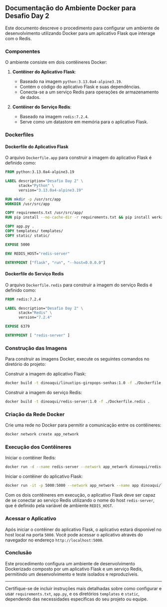 ## Documentação do Ambiente Docker para Desafio Day 2

Este documento descreve o procedimento para configurar um ambiente de desenvolvimento utilizando Docker para um aplicativo Flask que interage com o Redis.

### Componentes

O ambiente consiste em dois contêineres Docker:

1. **Contêiner do Aplicativo Flask**:
    - Baseado na imagem `python:3.13.0a4-alpine3.19`.
    - Contém o código do aplicativo Flask e suas dependências.
    - Conecta-se a um serviço Redis para operações de armazenamento de dados.

2. **Contêiner do Serviço Redis**:
    - Baseado na imagem `redis:7.2.4`.
    - Serve como um datastore em memória para o aplicativo Flask.

### Dockerfiles

#### Dockerfile do Aplicativo Flask

O arquivo `Dockerfile.app` para construir a imagem do aplicativo Flask é definido como:

```Dockerfile
FROM python:3.13.0a4-alpine3.19

LABEL description="Desafio Day 2" \
      stack="Python" \
      version="3.13.0a4-alpine3.19"

RUN mkdir -p /usr/src/app
WORKDIR /usr/src/app

COPY requirements.txt /usr/src/app/
RUN pip install --no-cache-dir -r requirements.txt && pip install werkzeug===2.2.2

COPY app.py .
COPY templates/ templates/
COPY static/ static/

EXPOSE 5000

ENV REDIS_HOST="redis-server"

ENTRYPOINT ["flask", "run", "--host=0.0.0.0"]
```

#### Dockerfile do Serviço Redis

O arquivo `Dockerfile.redis` para construir a imagem do serviço Redis é definido como:

```Dockerfile
FROM redis:7.2.4

LABEL description="Desafio Day 2" \
      stack="Redis" \
      version="7.2.4"

EXPOSE 6379

ENTRYPOINT [ "redis-server" ]
```

### Construção das Imagens

Para construir as imagens Docker, execute os seguintes comandos no diretório do projeto:

Construir a imagem do aplicativo Flask:

```sh
docker build -t dinoaqui/linuxtips-giropops-senhas:1.0 -f ./Dockerfile.app .
```

Construir a imagem do serviço Redis:

```sh
docker build -t dinoaqui/redis-server:1.0 -f ./Dockerfile.redis .
```

### Criação da Rede Docker

Crie uma rede no Docker para permitir a comunicação entre os contêineres:

```sh
docker network create app_network
```

### Execução dos Contêineres

Iniciar o contêiner Redis:

```sh
docker run -d --name redis-server --network app_network dinoaqui/redis-server:1.0
```

Iniciar o contêiner do aplicativo Flask:

```sh
docker run -it -p 5000:5000 --network app_network --name app dinoaqui/linuxtips-giropops-senhas:1.0
```

Com os dois contêineres em execução, o aplicativo Flask deve ser capaz de se conectar ao serviço Redis utilizando o nome do host `redis-server`, que é definido pela variável de ambiente `REDIS_HOST`.

### Acessar o Aplicativo

Após iniciar o contêiner do aplicativo Flask, o aplicativo estará disponível no host local na porta `5000`. Você pode acessar o aplicativo através do navegador no endereço `http://localhost:5000`.

### Conclusão

Este procedimento configura um ambiente de desenvolvimento Dockerizado composto por um aplicativo Flask e um serviço Redis, permitindo um desenvolvimento e teste isolados e reproduzíveis.

---

Certifique-se de incluir instruções mais detalhadas sobre como configurar e usar `requirements.txt`, `app.py`, e os diretórios `templates` e `static`, dependendo das necessidades específicas do seu projeto ou equipe.
